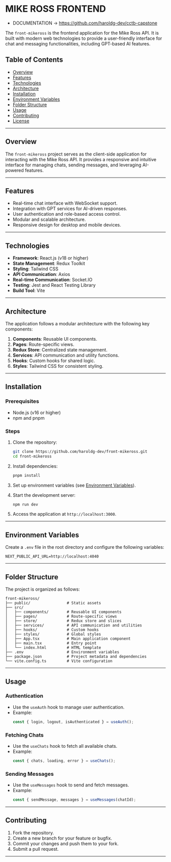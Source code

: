 # MIKE ROSS FRONTEND

- DOCUMENTATION -> https://github.com/haroldg-dev/cctb-capstone

The `front-mikeross` is the frontend application for the Mike Ross API. It is built with modern web technologies to provide a user-friendly interface for chat and messaging functionalities, including GPT-based AI features.

## Table of Contents

- [Overview](#overview)
- [Features](#features)
- [Technologies](#technologies)
- [Architecture](#architecture)
- [Installation](#installation)
- [Environment Variables](#environment-variables)
- [Folder Structure](#folder-structure)
- [Usage](#usage)
- [Contributing](#contributing)
- [License](#license)

---

## Overview

The `front-mikeross` project serves as the client-side application for interacting with the Mike Ross API. It provides a responsive and intuitive interface for managing chats, sending messages, and leveraging AI-powered features.

---

## Features

- Real-time chat interface with WebSocket support.
- Integration with GPT services for AI-driven responses.
- User authentication and role-based access control.
- Modular and scalable architecture.
- Responsive design for desktop and mobile devices.

---

## Technologies

- **Framework**: React.js (v18 or higher)
- **State Management**: Redux Toolkit
- **Styling**: Tailwind CSS
- **API Communication**: Axios
- **Real-time Communication**: Socket.IO
- **Testing**: Jest and React Testing Library
- **Build Tool**: Vite

---

## Architecture

The application follows a modular architecture with the following key components:

1. **Components**: Reusable UI components.
2. **Pages**: Route-specific views.
3. **Redux Store**: Centralized state management.
4. **Services**: API communication and utility functions.
5. **Hooks**: Custom hooks for shared logic.
6. **Styles**: Tailwind CSS for consistent styling.

---

## Installation

### Prerequisites

- Node.js (v16 or higher)
- npm and pnpm

### Steps

1. Clone the repository:

   ```bash
   git clone https://github.com/haroldg-dev/front-mikeross.git
   cd front-mikeross
   ```

2. Install dependencies:

   ```bash
   pnpm install
   ```

3. Set up environment variables (see [Environment Variables](#environment-variables)).

4. Start the development server:

   ```bash
   npm run dev
   ```

5. Access the application at `http://localhost:3000`.

---

## Environment Variables

Create a `.env` file in the root directory and configure the following variables:

```env
NEXT_PUBLIC_API_URL=http://localhost:4040
```

---

## Folder Structure

The project is organized as follows:

```
front-mikeross/
├── public/                # Static assets
├── src/
│   ├── components/        # Reusable UI components
│   ├── pages/             # Route-specific views
│   ├── store/             # Redux store and slices
│   ├── services/          # API communication and utilities
│   ├── hooks/             # Custom hooks
│   ├── styles/            # Global styles
│   ├── App.tsx            # Main application component
│   ├── main.tsx           # Entry point
│   └── index.html         # HTML template
├── .env                   # Environment variables
├── package.json           # Project metadata and dependencies
└── vite.config.ts         # Vite configuration
```

---

## Usage

### Authentication

- Use the `useAuth` hook to manage user authentication.
- Example:
  ```typescript
  const { login, logout, isAuthenticated } = useAuth();
  ```

### Fetching Chats

- Use the `useChats` hook to fetch all available chats.
- Example:
  ```typescript
  const { chats, loading, error } = useChats();
  ```

### Sending Messages

- Use the `useMessages` hook to send and fetch messages.
- Example:
  ```typescript
  const { sendMessage, messages } = useMessages(chatId);
  ```

---

## Contributing

1. Fork the repository.
2. Create a new branch for your feature or bugfix.
3. Commit your changes and push them to your fork.
4. Submit a pull request.

---
